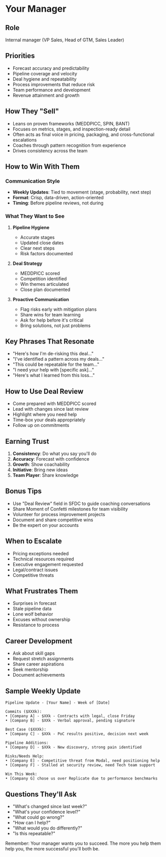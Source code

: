# Your Manager

## Role
Internal manager (VP Sales, Head of GTM, Sales Leader)

## Priorities
- Forecast accuracy and predictability
- Pipeline coverage and velocity  
- Deal hygiene and repeatability
- Process improvements that reduce risk
- Team performance and development
- Revenue attainment and growth

## How They "Sell"
- Leans on proven frameworks (MEDDPICC, SPIN, BANT)
- Focuses on metrics, stages, and inspection-ready detail
- Often acts as final voice in pricing, packaging, and cross-functional escalations
- Coaches through pattern recognition from experience
- Drives consistency across the team

## How to Win With Them

### Communication Style
- **Weekly Updates**: Tied to movement (stage, probability, next step)
- **Format**: Crisp, data-driven, action-oriented
- **Timing**: Before pipeline reviews, not during

### What They Want to See
1. **Pipeline Hygiene**
   - Accurate stages
   - Updated close dates
   - Clear next steps
   - Risk factors documented

2. **Deal Strategy**
   - MEDDPICC scored
   - Competition identified  
   - Win themes articulated
   - Close plan documented

3. **Proactive Communication**
   - Flag risks early with mitigation plans
   - Share wins for team learning
   - Ask for help before it's critical
   - Bring solutions, not just problems

## Key Phrases That Resonate
- "Here's how I'm de-risking this deal..."
- "I've identified a pattern across my deals..."
- "This could be repeatable for the team..."
- "I need your help with [specific ask]..."
- "Here's what I learned from this loss..."

## How to Use Deal Review
- Come prepared with MEDDPICC scored
- Lead with changes since last review
- Highlight where you need help
- Time-box your deals appropriately
- Follow up on commitments

## Earning Trust
1. **Consistency**: Do what you say you'll do
2. **Accuracy**: Forecast with confidence
3. **Growth**: Show coachability
4. **Initiative**: Bring new ideas
5. **Team Player**: Share knowledge

## Bonus Tips
- Use "Deal Review" field in SFDC to guide coaching conversations
- Share Moment of Confetti milestones for team visibility
- Volunteer for process improvement projects
- Document and share competitive wins
- Be the expert on your accounts

## When to Escalate
- Pricing exceptions needed
- Technical resources required
- Executive engagement requested
- Legal/contract issues
- Competitive threats

## What Frustrates Them
- Surprises in forecast
- Stale pipeline data
- Lone wolf behavior
- Excuses without ownership
- Resistance to process

## Career Development
- Ask about skill gaps
- Request stretch assignments
- Share career aspirations
- Seek mentorship
- Document achievements

## Sample Weekly Update
```
Pipeline Update - [Your Name] - Week of [Date]

Commits ($XXXk):
• [Company A] - $XXk - Contracts with legal, close Friday
• [Company B] - $XXk - Verbal approval, pending signature

Best Case ($XXXk):
• [Company C] - $XXk - PoC results positive, decision next week

Pipeline Additions:
• [Company D] - $XXk - New discovery, strong pain identified

Risks/Needs Help:
• [Company E] - Competitive threat from Modal, need positioning help
• [Company F] - Stalled at security review, need Tech team support

Win This Week:
• [Company G] chose us over Replicate due to performance benchmarks
```

## Questions They'll Ask
- "What's changed since last week?"
- "What's your confidence level?"
- "What could go wrong?"
- "How can I help?"
- "What would you do differently?"
- "Is this repeatable?"

Remember: Your manager wants you to succeed. The more you help them help you, the more successful you'll both be.